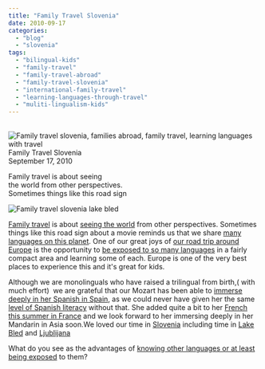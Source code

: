 ```yaml
---
title: "Family Travel Slovenia"
date: 2010-09-17
categories: 
  - "blog"
  - "slovenia"
tags: 
  - "bilingual-kids"
  - "family-travel"
  - "family-travel-abroad"
  - "family-travel-slovenia"
  - "international-family-travel"
  - "learning-languages-through-travel"
  - "muliti-lingualism-kids"
---
```


   
![Family travel slovenia, families abroad, family travel, learning languages with travel ](https://pub-ac94b3f306b24c0dba4238943c97f2e1.r2.dev/6a00e5502a950788330133f42a6465970b.jpg) Family Travel Slovenia  
September 17, 2010

Family travel is about seeing  
the world from other perspectives.  
Sometimes things like this road sign

<!--more-->

![Family travel slovenia lake bled](https://pub-ac94b3f306b24c0dba4238943c97f2e1.r2.dev/6a00e5502a950788330133f42a64f6970b.jpg)  

[Family travel](https://pub-ac94b3f306b24c0dba4238943c97f2e1.r2.dev/2009/04/how-to-travel-the-world-as-a-digital-nomad-family.html) is about [seeing the world](https://pub-ac94b3f306b24c0dba4238943c97f2e1.r2.dev/2010/08/around-the-world-with-kids-extended-travel-long-term-travel-families-and-friends.html) from other perspectives. Sometimes things like this road sign about a movie reminds us that we share [many languages on this planet](http://en.wikipedia.org/wiki/Language). One of our great joys of [our road trip around Europe](https://pub-ac94b3f306b24c0dba4238943c97f2e1.r2.dev/2010/06/grand-tour-europe-iv-family-travel-extended-vacation-road-trip-summer-holiday-abroad.html) is the opportunity to [be exposed to so many languages](https://pub-ac94b3f306b24c0dba4238943c97f2e1.r2.dev/2010/04/around-the-world-family-travel-soultravelers3-digital-nomad-global-international-family-travel.html?cid=6a00e5502a950788330133ed07aec4970b) in a fairly compact area and learning some of each. Europe is one of the very best places to experience this and it's great for kids.

Although we are monolinguals who have raised a trilingual from birth,( with much effort)  we are grateful that our Mozart has been able to [immerse deeply in her Spanish in Spain](https://pub-ac94b3f306b24c0dba4238943c97f2e1.r2.dev/2010/04/around-the-world-family-travel-soultravelers3-digital-nomad-global-international-family-travel.html?cid=6a00e5502a950788330133ed07aec4970b), as we could never have given her the same [level of Spanish literacy](https://pub-ac94b3f306b24c0dba4238943c97f2e1.r2.dev/2007/03/last-day-of-sch.html) without that. She added quite a bit to her [French this summer in France](https://pub-ac94b3f306b24c0dba4238943c97f2e1.r2.dev/2010/08/camping-europe-with-kids-free-kids-clubs-family-friendly-international-travel-tips.html) and we look forward to her immersing deeply in her Mandarin in Asia soon.We loved our time in [Slovenia](https://pub-ac94b3f306b24c0dba4238943c97f2e1.r2.dev/2010/08/family-travel-slovenia-country-side-adventures-with-family-on-a-road-trip-in-europe.html) including time in [Lake Bled](https://pub-ac94b3f306b24c0dba4238943c97f2e1.r2.dev/2007/10/beautiful-lake.html) and [Ljublijana](https://pub-ac94b3f306b24c0dba4238943c97f2e1.r2.dev/2007/10/lovely-ljublija.html)

What do you see as the advantages of [knowing other languages or at least being exposed](https://pub-ac94b3f306b24c0dba4238943c97f2e1.r2.dev/2010/03/funniest-kids-soultravelers3-family-travel-best-funny-youtube-global-kids-hilarious-sweden-trumpet-v.html) to them?
